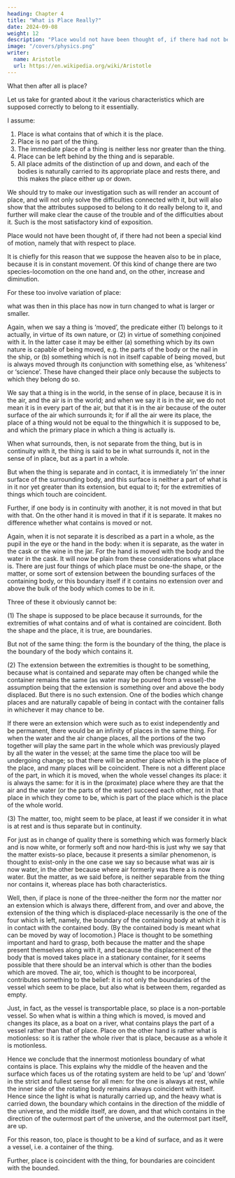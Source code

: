 ```yaml
---
heading: Chapter 4
title: "What is Place Really?"
date: 2024-09-08
weight: 12
description: "Place would not have been thought of, if there had not been a special kind of motion, namely that with respect to place"
image: "/covers/physics.png"
writer:
  name: Aristotle 
  url: https://en.wikipedia.org/wiki/Aristotle
---
```



What then after all is place? 

Let us take for granted about it the various characteristics which are supposed correctly to belong to it essentially. 

I assume:

1. Place is what contains that of which it is the place.
2. Place is no part of the thing.
3. The immediate place of a thing is neither less nor greater than the thing.
4. Place can be left behind by the thing and is separable.
5. All place admits of the distinction of up and down, and each of the bodies is naturally carried to its appropriate place and rests there, and this makes the place either up or down.

<!-- Having laid these foundations, we must complete the theory.  -->

We should try to make our investigation such as will render an account of place, and will not only solve the difficulties connected with it, but will also show that the attributes supposed to belong to it do really belong to it, and further will make clear the cause of the trouble and of the difficulties about it. Such is the most satisfactory kind of exposition.

Place would not have been thought of, if there had not been a special kind of motion, namely that with respect to place. 

It is chiefly for this reason that we suppose the heaven also to be in place, because it is in constant movement. Of this kind of change there are two species-locomotion on the one hand and, on the other, increase and diminution. 

For these too involve variation of place:

what was then in this place has now in turn changed to what is larger or smaller.

Again, when we say a thing is ‘moved’, the predicate either (1) belongs to it actually, in virtue of its own nature, or (2) in virtue of something conjoined with it. In the latter case it may be either (a) something which by its own nature is capable of being moved, e.g. the parts of the body or the nail in the ship, or (b) something which is not in itself capable of being moved, but is always moved through its conjunction with something else, as ‘whiteness’ or ‘science’. These have changed their place only because the
subjects to which they belong do so.

We say that a thing is in the world, in the sense of in place, because it is in the air, and
the air is in the world; and when we say it is in the air, we do not mean it is in every part
of the air, but that it is in the air because of the outer surface of the air which surrounds
it; for if all the air were its place, the place of a thing would not be equal to the thingwhich it is supposed to be, and which the primary place in which a thing is actually is.

When what surrounds, then, is not separate from the thing, but is in continuity with it, the thing is said to be in what surrounds it, not in the sense of in place, but as a part in a whole.

But when the thing is separate and in contact, it is immediately ‘in’ the inner surface of the surrounding body, and this surface is neither a part of what is in it nor yet greater than its extension, but equal to it; for the extremities of things which touch are coincident.

Further, if one body is in continuity with another, it is not moved in that but with that.
On the other hand it is moved in that if it is separate. It makes no difference whether
what contains is moved or not.

Again, when it is not separate it is described as a part in a whole, as the pupil in the eye
or the hand in the body: when it is separate, as the water in the cask or the wine in the
jar. For the hand is moved with the body and the water in the cask.
It will now be plain from these considerations what place is. There are just four things
of which place must be one-the shape, or the matter, or some sort of extension between
the bounding surfaces of the containing body, or this boundary itself if it contains no
extension over and above the bulk of the body which comes to be in it.

Three of these it obviously cannot be:

(1) The shape is supposed to be place because it surrounds, for the
extremities of what contains and of what is contained are
coincident. Both the shape and the place, it is true, are boundaries.

But not of the same thing: the form is the boundary of the thing,
the place is the boundary of the body which contains it.

(2) The extension between the extremities is thought to be something, because what is contained and separate may often be changed while the container remains the same (as water may be poured from a vessel)-the assumption being that the extension is something over and
above the body displaced. But there is no such extension. One of the bodies which
change places and are naturally capable of being in contact with the container falls in
whichever it may chance to be.

If there were an extension which were such as to exist independently and be permanent,
there would be an infinity of places in the same thing. For when the water and the air
change places, all the portions of the two together will play the same part in the whole
which was previously played by all the water in the vessel; at the same time the place
too will be undergoing change; so that there will be another place which is the place of
the place, and many places will be coincident. There is not a different place of the part,
in which it is moved, when the whole vessel changes its place: it is always the same: for
it is in the (proximate) place where they are that the air and the water (or the parts of the
water) succeed each other, not in that place in which they come to be, which is part of
the place which is the place of the whole world.

(3) The matter, too, might seem to be place, at least if we consider
it in what is at rest and is thus separate but in continuity. 

For just
as in change of quality there is something which was formerly
black and is now white, or formerly soft and now hard-this is just
why we say that the matter exists-so place, because it presents a
similar phenomenon, is thought to exist-only in the one case we
say so because what was air is now water, in the other because
where air formerly was there a is now water. But the matter, as we
said before, is neither separable from the thing nor contains it,
whereas place has both characteristics.

Well, then, if place is none of the three-neither the form nor the matter nor an extension
which is always there, different from, and over and above, the extension of the thing
which is displaced-place necessarily is the one of the four which is left, namely, the
boundary of the containing body at which it is in contact with the contained body. (By
the contained body is meant what can be moved by way of locomotion.) Place is thought
to be something important and hard to grasp, both because the matter and the shape
present themselves along with it, and because the displacement of the body that is
moved takes place in a stationary container, for it seems possible that there should be an
interval which is other than the bodies which are moved. The air, too, which is thought
to be incorporeal, contributes something to the belief: it is not only the boundaries of the vessel which seem to be place, but also what is between them, regarded as empty. 

Just, in fact, as the vessel is transportable place, so place is a non-portable vessel. So when
what is within a thing which is moved, is moved and changes its place, as a boat on a
river, what contains plays the part of a vessel rather than that of place. Place on the
other hand is rather what is motionless: so it is rather the whole river that is place,
because as a whole it is motionless.

Hence we conclude that the innermost motionless boundary of what contains is place.
This explains why the middle of the heaven and the surface which faces us of the
rotating system are held to be ‘up’ and ‘down’ in the strict and fullest sense for all men:
for the one is always at rest, while the inner side of the rotating body remains always
coincident with itself. Hence since the light is what is naturally carried up, and the heavy
what is carried down, the boundary which contains in the direction of the middle of the
universe, and the middle itself, are down, and that which contains in the direction of the
outermost part of the universe, and the outermost part itself, are up.

For this reason, too, place is thought to be a kind of surface, and as it were a vessel, i.e.
a container of the thing.

Further, place is coincident with the thing, for boundaries are coincident with the
bounded.
